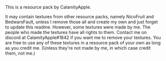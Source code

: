 This is a resource pack by CalamityApple. 

It may contain textures from other resource packs, namely NicoFruit and BedwarsFault, unless I remove those all and create my own and just forget to 
update this readme. However, some textures were made by me.
The people who made the textures have all rights to them. Contact me on discord at CalamityApple#1842 if you want me to remove your textures.
You are free to use any of these textures in a resource pack of your own as long as you credit me. (Unless they're not made by me, in which case credit
them, not me.)
